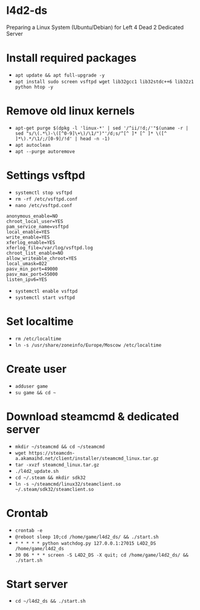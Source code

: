 # l4d2-ds
Preparing a Linux System (Ubuntu/Debian) for Left 4 Dead 2 Dedicated Server

# Install required packages
* `apt update && apt full-upgrade -y`
* `apt install sudo screen vsftpd wget lib32gcc1 lib32stdc++6 lib32z1 python htop -y`

# Remove old linux kernels
* `apt-get purge $(dpkg -l 'linux-*' | sed '/^ii/!d;/'"$(uname -r | sed "s/\(.*\)-\([^0-9]\+\)/\1/")"'/d;s/^[^ ]* [^ ]* \([^ ]*\).*/\1/;/[0-9]/!d' | head -n -1)`
* `apt autoclean`
* `apt --purge autoremove`

# Settings vsftpd
* `systemctl stop vsftpd`
* `rm -rf /etc/vsftpd.conf`
* `nano /etc/vsftpd.conf`
```
anonymous_enable=NO
chroot_local_user=YES
pam_service_name=vsftpd
local_enable=YES
write_enable=YES
xferlog_enable=YES
xferlog_file=/var/log/vsftpd.log
chroot_list_enable=NO
allow_writeable_chroot=YES
local_umask=022
pasv_min_port=49000
pasv_max_port=55000
listen_ipv6=YES
```
* `systemctl enable vsftpd`
* `systemctl start vsftpd`

# Set localtime
* `rm /etc/localtime`
* `ln -s /usr/share/zoneinfo/Europe/Moscow /etc/localtime`

# Create user
* `adduser game`
* `su game && cd ~`

# Download steamcmd & dedicated server
* `mkdir ~/steamcmd && cd ~/steamcmd`
* `wget https://steamcdn-a.akamaihd.net/client/installer/steamcmd_linux.tar.gz`
* `tar -xvzf steamcmd_linux.tar.gz`
* `./l4d2_update.sh`
* `cd ~/.steam && mkdir sdk32`
* `ln -s ~/steamcmd/linux32/steamclient.so ~/.steam/sdk32/steamclient.so`

# Crontab
* `crontab -e`
* `@reboot sleep 10;cd /home/game/l4d2_ds/ && ./start.sh`
* `* * * * * python watchdog.py 127.0.0.1:27015 L4D2_DS /home/game/l4d2_ds`
* `30 06 * * * screen -S L4D2_DS -X quit; cd /home/game/l4d2_ds/ && ./start.sh`

# Start server
* `cd ~/l4d2_ds && ./start.sh`
